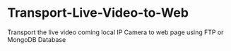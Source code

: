 # Transport-Live-Video-to-Web
Transport the live video coming local IP Camera to web page using FTP or MongoDB Database
